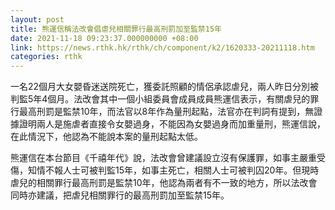 ```yaml
---
layout: post
title: 熊運信稱法改會倡虐兒相關罪行最高刑罰加至監禁15年
date: 2021-11-18 09:23:37.000000000 +08:00
link: https://news.rthk.hk/rthk/ch/component/k2/1620333-20211118.htm
categories: rthk
---
```


一名22個月大女嬰昏迷送院死亡，獲委託照顧的情侶承認虐兒，兩人昨日分別被判監5年4個月。法改會其中一個小組委員會成員成員熊運信表示，有關虐兒的罪行最高刑罰是監禁10年，而法官以8年作為量刑起點，法官亦在判詞有提到，無證據證明兩人是施虐者直接令女嬰過身，不能因為女嬰過身而加重量刑，熊運信說，在此情況下，他認為不能說本案的量刑起點太低。

熊運信在本台節目《千禧年代》說，法改會曾建議設立沒有保護罪，如事主嚴重受傷，知情不報人士可被判監15年，如事主死亡，相關人士可被判囚20年。但現時虐兒的相關罪行最高刑罰是監禁10年，他認為兩者有不一致的地方，所以法改會同時亦建議，把虐兒相關罪行的最高刑罰加至監禁15年。
